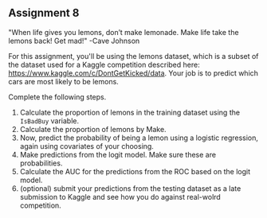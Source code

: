 Assignment 8
---

"When life gives you lemons, don’t make lemonade. Make life take the lemons back! Get mad!" -Cave Johnson

For this assignment, you'll be using the lemons dataset, which is a subset of the dataset used for a Kaggle competition described here: 
https://www.kaggle.com/c/DontGetKicked/data. Your job is to predict which cars are most likely to be lemons. 

Complete the following steps.

1. Calculate the proportion of lemons in the training dataset using the `IsBadBuy` variable. 
2. Calculate the proportion of lemons by Make. 
3. Now, predict the probability of being a lemon using a logistic regression, again using covariates of your choosing.  
4. Make predictions from the logit model. Make sure these are probabilities. 
5. Calculate the AUC for the predictions from the ROC based on the logit model. 
6. (optional) submit your predictions from the testing dataset as a late submission to Kaggle and see how you do against real-wolrd competition. 

